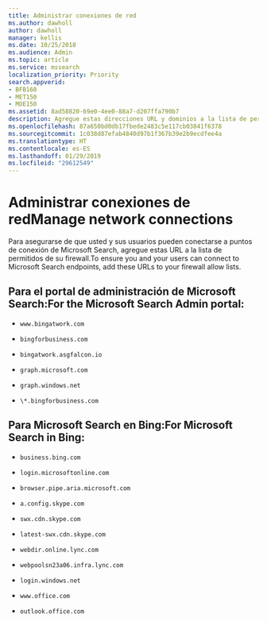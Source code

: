 ```yaml
---
title: Administrar conexiones de red
ms.author: dawholl
author: dawholl
manager: kellis
ms.date: 10/25/2018
ms.audience: Admin
ms.topic: article
ms.service: mssearch
localization_priority: Priority
search.appverid:
- BFB160
- MET150
- MOE150
ms.assetid: 8ad58820-69e0-4ee0-88a7-d207ffa790b7
description: Agregue estas direcciones URL y dominios a la lista de permitidos de su firewall para que los usuarios puedan acceder fácilmente a Microsoft Search
ms.openlocfilehash: 87a650bd0db17fbede2483c5e117cb03841f6378
ms.sourcegitcommit: 1c038d87efab4840d97b1f367b39e2b9ecdfee4a
ms.translationtype: HT
ms.contentlocale: es-ES
ms.lasthandoff: 01/29/2019
ms.locfileid: "29612549"
---
```

# <a name="manage-network-connections"></a><span data-ttu-id="ae6c3-103">Administrar conexiones de red</span><span class="sxs-lookup"><span data-stu-id="ae6c3-103">Manage network connections</span></span>

<span data-ttu-id="ae6c3-104">Para asegurarse de que usted y sus usuarios pueden conectarse a puntos de conexión de Microsoft Search, agregue estas URL a la lista de permitidos de su firewall.</span><span class="sxs-lookup"><span data-stu-id="ae6c3-104">To ensure you and your users can connect to Microsoft Search endpoints, add these URLs to your firewall allow lists.</span></span>
  
## <a name="for-the-microsoft-search-admin-portal"></a><span data-ttu-id="ae6c3-105">Para el portal de administración de Microsoft Search:</span><span class="sxs-lookup"><span data-stu-id="ae6c3-105">For the Microsoft Search Admin portal:</span></span>

- `www.bingatwork.com`
    
- `bingforbusiness.com`
    
- `bingatwork.asgfalcon.io`
    
- `graph.microsoft.com`
    
- `graph.windows.net`
    
- `\*.bingforbusiness.com`
    
## <a name="for-microsoft-search-in-bing"></a><span data-ttu-id="ae6c3-106">Para Microsoft Search en Bing:</span><span class="sxs-lookup"><span data-stu-id="ae6c3-106">For Microsoft Search in Bing:</span></span>

- `business.bing.com`
    
- `login.microsoftonline.com`
    
- `browser.pipe.aria.microsoft.com`
    
- `a.config.skype.com`
    
- `swx.cdn.skype.com`
    
- `latest-swx.cdn.skype.com`
    
- `webdir.online.lync.com`
    
- `webpoolsn23a06.infra.lync.com`
    
- `login.windows.net`
    
- `www.office.com`
    
- `outlook.office.com`
